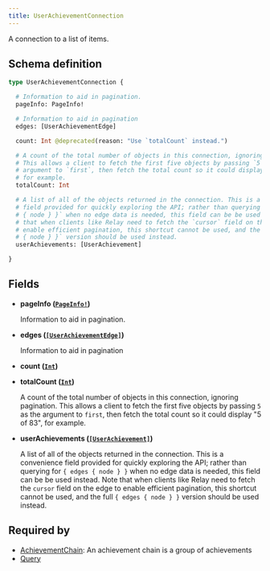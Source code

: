 ```yaml
---
title: UserAchievementConnection
---
```


A connection to a list of items.

## Schema definition
```graphql
type UserAchievementConnection {

  # Information to aid in pagination.
  pageInfo: PageInfo!

  # Information to aid in pagination
  edges: [UserAchievementEdge]

  count: Int @deprecated(reason: "Use `totalCount` instead.")

  # A count of the total number of objects in this connection, ignoring pagination.
  # This allows a client to fetch the first five objects by passing `5` as the
  # argument to `first`, then fetch the total count so it could display "5 of 83",
  # for example.
  totalCount: Int

  # A list of all of the objects returned in the connection. This is a convenience
  # field provided for quickly exploring the API; rather than querying for `{ edges
  # { node } }` when no edge data is needed, this field can be be used instead. Note
  # that when clients like Relay need to fetch the `cursor` field on the edge to
  # enable efficient pagination, this shortcut cannot be used, and the full `{ edges
  # { node } }` version should be used instead.
  userAchievements: [UserAchievement]

}
```

## Fields

* **pageInfo ([`PageInfo!`](graphql/schema/pageinfo.md))**

  Information to aid in pagination.

* **edges ([`[UserAchievementEdge]`](graphql/schema/userachievementedge.md))**

  Information to aid in pagination

* **count ([`Int`](graphql/schema/int.md))**


* **totalCount ([`Int`](graphql/schema/int.md))**

  A count of the total number of objects in this connection, ignoring pagination. This allows a client to fetch the first five objects by passing `5` as the argument to `first`, then fetch the total count so it could display "5 of 83", for example.

* **userAchievements ([`[UserAchievement]`](graphql/schema/userachievement.md))**

  A list of all of the objects returned in the connection. This is a convenience field provided for quickly exploring the API; rather than querying for `{ edges { node } }` when no edge data is needed, this field can be be used instead. Note that when clients like Relay need to fetch the `cursor` field on the edge to enable efficient pagination, this shortcut cannot be used, and the full `{ edges { node } }` version should be used instead.


## Required by
* [AchievementChain](graphql/schema/achievementchain.md): An achievement chain is a group of achievements
* [Query](graphql/schema/query.md)
